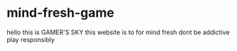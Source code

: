 # mind-fresh-game
hello this is GAMER'S SKY this website is to for mind fresh dont be addictive play responsibly
